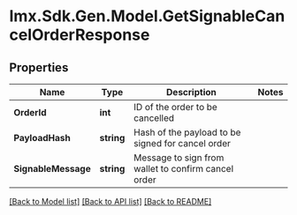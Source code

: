 # Imx.Sdk.Gen.Model.GetSignableCancelOrderResponse

## Properties

Name | Type | Description | Notes
------------ | ------------- | ------------- | -------------
**OrderId** | **int** | ID of the order to be cancelled | 
**PayloadHash** | **string** | Hash of the payload to be signed for cancel order | 
**SignableMessage** | **string** | Message to sign from wallet to confirm cancel order | 

[[Back to Model list]](../README.md#documentation-for-models) [[Back to API list]](../README.md#documentation-for-api-endpoints) [[Back to README]](../README.md)

